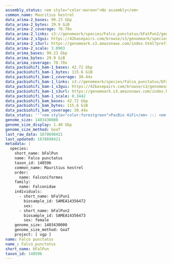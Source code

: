 ```yaml
---
assembly_status: <em style="color:maroon">No assembly</em>
common_name: Mauritius kestrel
data_arima-2_bases: 99.23 Gbp
data_arima-2_bytes: 29.9 GiB
data_arima-2_coverage: 70.70x
data_arima-2_links: s3://genomeark/species/Falco_punctatus/bFalPun2/genomic_data/arima/<br>
data_arima-2_s3gui: https://42basepairs.com/browse/s3/genomeark/species/Falco_punctatus/bFalPun2/genomic_data/arima/
data_arima-2_s3url: https://genomeark.s3.amazonaws.com/index.html?prefix=species/Falco_punctatus/bFalPun2/genomic_data/arima/
data_arima-2_scale: 3.0903
data_arima_bases: 99.23 Gbp
data_arima_bytes: 29.9 GiB
data_arima_coverage: 70.70x
data_pacbiohifi_bam-1_bases: 42.72 Gbp
data_pacbiohifi_bam-1_bytes: 115.6 GiB
data_pacbiohifi_bam-1_coverage: 30.44x
data_pacbiohifi_bam-1_links: s3://genomeark/species/Falco_punctatus/bFalPun1/genomic_data/pacbio_hifi/<br>
data_pacbiohifi_bam-1_s3gui: https://42basepairs.com/browse/s3/genomeark/species/Falco_punctatus/bFalPun1/genomic_data/pacbio_hifi/
data_pacbiohifi_bam-1_s3url: https://genomeark.s3.amazonaws.com/index.html?prefix=species/Falco_punctatus/bFalPun1/genomic_data/pacbio_hifi/
data_pacbiohifi_bam-1_scale: 0.3442
data_pacbiohifi_bam_bases: 42.72 Gbp
data_pacbiohifi_bam_bytes: 115.6 GiB
data_pacbiohifi_bam_coverage: 30.44x
data_status: '''<em style="color:forestgreen">PacBio HiFi</em> ::: <em style="color:forestgreen">Arima</em>'''
genome_size: 1403430000
genome_size_display: 1.40 Gbp
genome_size_method: GoaT
last_raw_data: 1678698421
last_updated: 1678698421
metadata: |
  species:
    short_name: bFalPun
    name: Falco punctatus
    taxon_id: 148596
    common_name: Mauritius kestrel
    order:
      name: Falconiformes
    family:
      name: Falconidae
    individuals:
      - short_name: bFalPun1
        biosample_id: SAMEA14356472
        sex:
      - short_name: bFalPun2
        biosample_id: SAMEA14356473
        sex: female
    genome_size: 1403430000
    genome_size_method: GoaT
    project: [ vgp ]
name: Falco punctatus
name_: Falco_punctatus
short_name: bFalPun
taxon_id: 148596
---
```

